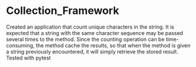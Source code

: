 # Collection_Framework
Created an application that count unique characters  in the string. It is expected that a string with the same character sequence may be passed several times to the method. Since the counting operation can be time-consuming, the method cache the results, so that when the method is given a string previously encountered, it will simply retrieve the stored result. 
Tested with pytest

